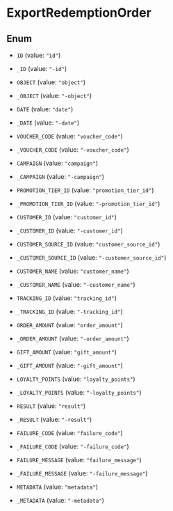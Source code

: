 

# ExportRedemptionOrder

## Enum


* `ID` (value: `"id"`)

* `_ID` (value: `"-id"`)

* `OBJECT` (value: `"object"`)

* `_OBJECT` (value: `"-object"`)

* `DATE` (value: `"date"`)

* `_DATE` (value: `"-date"`)

* `VOUCHER_CODE` (value: `"voucher_code"`)

* `_VOUCHER_CODE` (value: `"-voucher_code"`)

* `CAMPAIGN` (value: `"campaign"`)

* `_CAMPAIGN` (value: `"-campaign"`)

* `PROMOTION_TIER_ID` (value: `"promotion_tier_id"`)

* `_PROMOTION_TIER_ID` (value: `"-promotion_tier_id"`)

* `CUSTOMER_ID` (value: `"customer_id"`)

* `_CUSTOMER_ID` (value: `"-customer_id"`)

* `CUSTOMER_SOURCE_ID` (value: `"customer_source_id"`)

* `_CUSTOMER_SOURCE_ID` (value: `"-customer_source_id"`)

* `CUSTOMER_NAME` (value: `"customer_name"`)

* `_CUSTOMER_NAME` (value: `"-customer_name"`)

* `TRACKING_ID` (value: `"tracking_id"`)

* `_TRACKING_ID` (value: `"-tracking_id"`)

* `ORDER_AMOUNT` (value: `"order_amount"`)

* `_ORDER_AMOUNT` (value: `"-order_amount"`)

* `GIFT_AMOUNT` (value: `"gift_amount"`)

* `_GIFT_AMOUNT` (value: `"-gift_amount"`)

* `LOYALTY_POINTS` (value: `"loyalty_points"`)

* `_LOYALTY_POINTS` (value: `"-loyalty_points"`)

* `RESULT` (value: `"result"`)

* `_RESULT` (value: `"-result"`)

* `FAILURE_CODE` (value: `"failure_code"`)

* `_FAILURE_CODE` (value: `"-failure_code"`)

* `FAILURE_MESSAGE` (value: `"failure_message"`)

* `_FAILURE_MESSAGE` (value: `"-failure_message"`)

* `METADATA` (value: `"metadata"`)

* `_METADATA` (value: `"-metadata"`)



